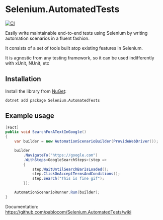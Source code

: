 # Selenium.AutomatedTests

[![CI](https://github.com/pablocom/Selenium.AutomatedTests/actions/workflows/buildAndRunUnitTests.yml/badge.svg)](https://github.com/pablocom/Selenium.AutomatedTests/actions/workflows/buildAndRunUnitTests.yml)

Easily write maintainable end-to-end tests using Selenium by writing automation scenarios in a fluent fashion.

It consists of a set of tools built atop existing features in Selenium.

It is agnostic from any testing framework, so it can be used indifferently with xUnit, NUnit, etc

## Installation
Install the library from [NuGet](https://www.nuget.org/packages/Selenium.AutomatedTests):
``` console
dotnet add package Selenium.AutomatedTests
```

## Example usage

```csharp
[Fact]
public void SearchForATextInGoogle()
{
    var builder = new AutomationScenarioBuilder(ProvideWebDriver());

    builder
        .NavigateTo("https://google.com")
        .WithSteps<GoogleSearchSteps>(step =>
        {
            step.WaitUntilSearchBarIsLoaded();
            step.ClickOnAcceptTermsAndConditions();
            step.Search("This is fine gif");
        });

    AutomationScenarioRunner.Run(builder);
}
```

Documentation: https://github.com/pablocom/Selenium.AutomatedTests/wiki

